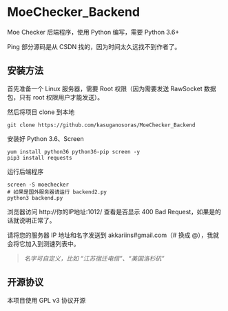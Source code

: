 # MoeChecker_Backend
Moe Checker 后端程序，使用 Python 编写，需要 Python 3.6+

Ping 部分源码是从 CSDN 找的，因为时间太久远找不到作者了。

## 安装方法

首先准备一个 Linux 服务器，需要 Root 权限（因为需要发送 RawSocket 数据包，只有 root 权限用户才能发送）。

然后将项目 clone 到本地

```
git clone https://github.com/kasuganosoras/MoeChecker_Backend
```

安装好 Python 3.6、Screen

```
yum install python36 python36-pip screen -y
pip3 install requests
```

运行后端程序

```
screen -S moechecker
# 如果是国外服务器请运行 backend2.py
python3 backend.py
```

浏览器访问 http://你的IP地址:1012/ 查看是否显示 400 Bad Request，如果是的话就说明正常了。

请将您的服务器 IP 地址和名字发送到 akkariins#gmail.com（# 换成 @），我就会将它加入到测速列表中。

> *名字可自定义，比如 “江苏宿迁电信”、“美国洛杉矶”*

## 开源协议

本项目使用 GPL v3 协议开源
